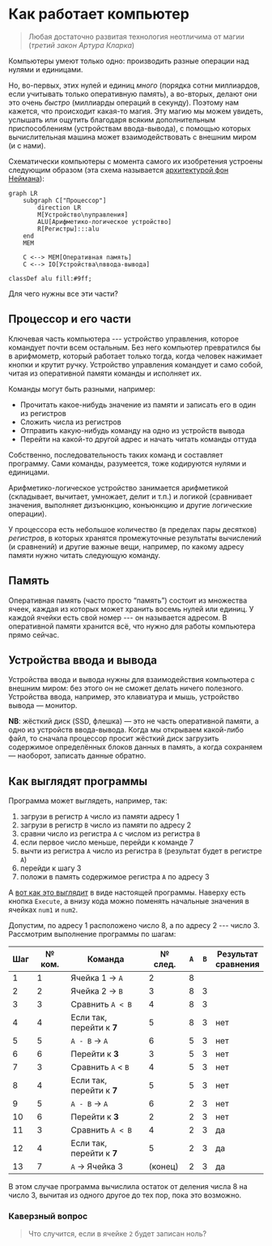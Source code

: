 # Как работает компьютер

> Любая достаточно развитая технология неотличима от магии  
> (_третий закон Артура Кларка_)

Компьютеры умеют только одно: производить разные операции над нулями и единицами.

Но, во-первых, этих нулей и единиц _много_ (порядка сотни миллиардов, если учитывать только оперативную память), 
а во-вторых, делают они это очень _быстро_ (миллиарды операций в секунду). Поэтому нам кажется, что происходит 
какая-то магия. Эту магию мы можем увидеть, услышать или ощутить благодаря всяким дополнительным приспособлениям 
(устройствам ввода-вывода), с помощью которых вычислительная машина может взаимодействовать с внешним миром (и с нами).

Схематически компьютеры с момента самого их изобретения устроены следующим образом 
(эта схема называется [архитектурой фон Неймана](https://ru.wikipedia.org/wiki/%D0%90%D1%80%D1%85%D0%B8%D1%82%D0%B5%D0%BA%D1%82%D1%83%D1%80%D0%B0_%D1%84%D0%BE%D0%BD_%D0%9D%D0%B5%D0%B9%D0%BC%D0%B0%D0%BD%D0%B0)):

```mermaid
graph LR
    subgraph C["Процессор"]
        direction LR
        M[Устройство\nуправления]
        ALU[Арифметико-логическое устройство]
        R[Регистры]:::alu
    end
    MEM
    
    C <--> MEM[Оперативная память]
    C <--> IO[Устройства\nввода-вывода]

classDef alu fill:#9ff;
```

Для чего нужны все эти части?

## Процессор и его части

Ключевая часть компьютера --- устройство управления, которое командует почти всем остальным. 
Без него компьютер превратился бы в арифмометр, который работает только тогда, когда человек 
нажимает кнопки и крутит ручку. Устройство управления командует и само собой, читая из оперативной памяти команды и исполняет их.

Команды могут быть разными, например:
* Прочитать какое-нибудь значение из памяти и записать его в один из регистров
* Сложить числа из регистров
* Отправить какую-нибудь команду на одно из устройств вывода
* Перейти на какой-то другой адрес и начать читать команды оттуда

Собственно, последовательность таких команд и составляет программу. Сами команды, разумеется, тоже кодируются нулями и единицами.

Арифметико-логическое устройство занимается арифметикой (складывает, вычитает, умножает, делит и т.п.) 
и логикой (сравнивает значения, выполняет дизъюнкцию, конъюнкцию и другие логические операции).

У процессора есть небольшое количество (в пределах пары десятков) _регистров_, в которых хранятся 
промежуточные результаты вычислений (и сравнений) и другие важные вещи, например, 
по какому адресу памяти нужно читать следующую команду.

## Память
Оперативная память (часто просто “память”) состоит из множества ячеек, каждая из которых может хранить восемь нулей
или единиц. У каждой ячейки есть свой номер --- он называется адресом. В оперативной памяти хранится всё, что нужно для работы компьютера прямо сейчас. 

## Устройства ввода и вывода

Устройства ввода и вывода нужны для взаимодействия компьютера с внешним миром: без этого он не сможет
делать ничего полезного. Устройства ввода, например, это клавиатура и мышь, устройство вывода — монитор.

**NB**: жёсткий диск (SSD, флешка) — это не часть оперативной памяти, а одно из устройств ввода-вывода.
Когда мы открываем какой-либо файл, то сначала процессор просит жёсткий диск загрузить содержимое определённых
блоков данных в память, а когда сохраняем — наоборот, записать данные обратно. 

## Как выглядят программы

Программа может выглядеть, например, так:
1. загрузи в регистр `A` число из памяти адресу 1
2. загрузи в регистр `B` число из памяти по адресу 2
3. сравни число из регистра `A` с числом из регистра `B`
4. если первое число меньше, перейди к команде 7
5. вычти из регистра `А` число из регистра `B` (результат будет в регистре `A`)
6. перейди к шагу 3
7. положи в память содержимое регистра `A` по адресу 3

А <a href="http://tpcg.io/_UY7XFU" target="_blank">вот как это выглядит</a> в виде настоящей программы. Наверху есть кнопка `Execute`, 
а внизу кода можно поменять начальные значения в ячейках `num1` и `num2`.

Допустим, по адресу 1 расположено число 8, а по адресу 2 --- число 3. Рассмотрим выполнение программы по шагам:

| Шаг | № ком. | Команда                   | № след. | `A` | `B` | Результат<br />сравнения |
|-----|--------|---------------------------|---------|-----|-----|--------------------------|
| 1   | 1      | Ячейка 1 → `A`            | 2       | 8   |     |                          |
| 2   | 2      | Ячейка 2 → `B`            | 3       | 8   | 3   |                          |
| 3   | 3      | Сравнить `A < B`          | 4       | 8   | 3   |                          |
| 4   | 4      | Если так, перейти к **7** | 5       | 8   | 3   | нет                      |
| 5   | 5      | `A - B` → `A`             | 6       | 5   | 3   | нет                      |
| 6   | 6      | Перейти к **3**           | 3       | 5   | 3   | нет                      |
| 7   | 3      | Сравнить `A` < `B`        | 4       | 5   | 3   | нет                      |
| 8   | 4      | Если так, перейти к **7** | 5       | 5   | 3   | нет                      |
| 9   | 5      | `A - B` → `A`             | 6       | 2   | 3   | нет                      |
| 10  | 6      | Перейти к **3**           | 2       | 2   | 3   | нет                      |                 
| 11  | 3      | Сравнить `A < B`          | 4       | 2   | 3   | да                       |
| 12  | 4      | Если так, перейти к **7** | 5       | 2   | 3   | да                       |
| 13  | 7      | `A` → Ячейка 3            | (конец) | 2   | 3   | да                       |


В этом случае программа вычислила остаток от деления числа 8 на число 3, вычитая из одного другое до тех пор, пока это возможно.

### Каверзный вопрос
> Что случится, если в ячейке `2` будет записан ноль?